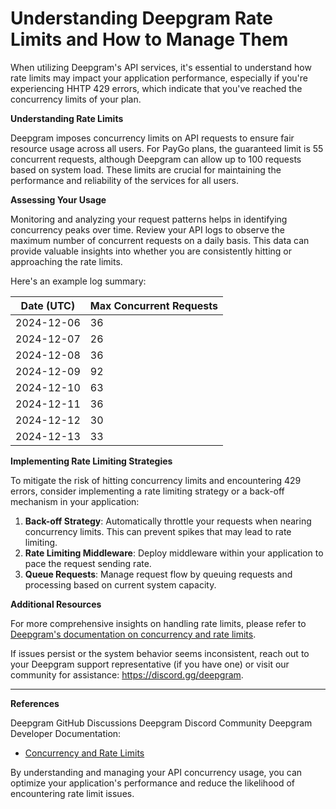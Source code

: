 # Understanding Deepgram Rate Limits and How to Manage Them

When utilizing Deepgram's API services, it's essential to understand how rate limits may impact your application performance, especially if you're experiencing HHTP 429 errors, which indicate that you've reached the concurrency limits of your plan.

**Understanding Rate Limits**

Deepgram imposes concurrency limits on API requests to ensure fair resource usage across all users. For PayGo plans, the guaranteed limit is 55 concurrent requests, although Deepgram can allow up to 100 requests based on system load. These limits are crucial for maintaining the performance and reliability of the services for all users.

**Assessing Your Usage**

Monitoring and analyzing your request patterns helps in identifying concurrency peaks over time. Review your API logs to observe the maximum number of concurrent requests on a daily basis. This data can provide valuable insights into whether you are consistently hitting or approaching the rate limits.

Here's an example log summary:

| Date (UTC)       | Max Concurrent Requests |
|------------------|-------------------------|
| 2024-12-06       | 36                      |
| 2024-12-07       | 26                      |
| 2024-12-08       | 36                      |
| 2024-12-09       | 92                      |
| 2024-12-10       | 63                      |
| 2024-12-11       | 36                      |
| 2024-12-12       | 30                      |
| 2024-12-13       | 33                      |

**Implementing Rate Limiting Strategies**

To mitigate the risk of hitting concurrency limits and encountering 429 errors, consider implementing a rate limiting strategy or a back-off mechanism in your application:

1. **Back-off Strategy**: Automatically throttle your requests when nearing concurrency limits. This can prevent spikes that may lead to rate limiting.
2. **Rate Limiting Middleware**: Deploy middleware within your application to pace the request sending rate.
3. **Queue Requests**: Manage request flow by queuing requests and processing based on current system capacity.

**Additional Resources**

For more comprehensive insights on handling rate limits, please refer to [Deepgram's documentation on concurrency and rate limits](https://developers.deepgram.com/docs/working-with-concurrency-rate-limits).

If issues persist or the system behavior seems inconsistent, reach out to your Deepgram support representative (if you have one) or visit our community for assistance: https://discord.gg/deepgram.

---

**References**

Deepgram GitHub Discussions
Deepgram Discord Community
Deepgram Developer Documentation:
- [Concurrency and Rate Limits](https://developers.deepgram.com/docs/working-with-concurrency-rate-limits)

By understanding and managing your API concurrency usage, you can optimize your application's performance and reduce the likelihood of encountering rate limit issues.